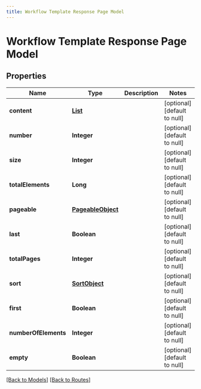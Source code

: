 ```yaml
---
title: Workflow Template Response Page Model
---
```


# Workflow Template Response Page Model
## Properties

| Name | Type | Description | Notes |
|------------ | ------------- | ------------- | -------------|
| **content** | [**List**](WorkflowTemplate) |  | [optional] [default to null] |
| **number** | **Integer** |  | [optional] [default to null] |
| **size** | **Integer** |  | [optional] [default to null] |
| **totalElements** | **Long** |  | [optional] [default to null] |
| **pageable** | [**PageableObject**](PageableObject) |  | [optional] [default to null] |
| **last** | **Boolean** |  | [optional] [default to null] |
| **totalPages** | **Integer** |  | [optional] [default to null] |
| **sort** | [**SortObject**](SortObject) |  | [optional] [default to null] |
| **first** | **Boolean** |  | [optional] [default to null] |
| **numberOfElements** | **Integer** |  | [optional] [default to null] |
| **empty** | **Boolean** |  | [optional] [default to null] |

[[Back to Models]](../overview#models) [[Back to Routes]](../overview#routes)

